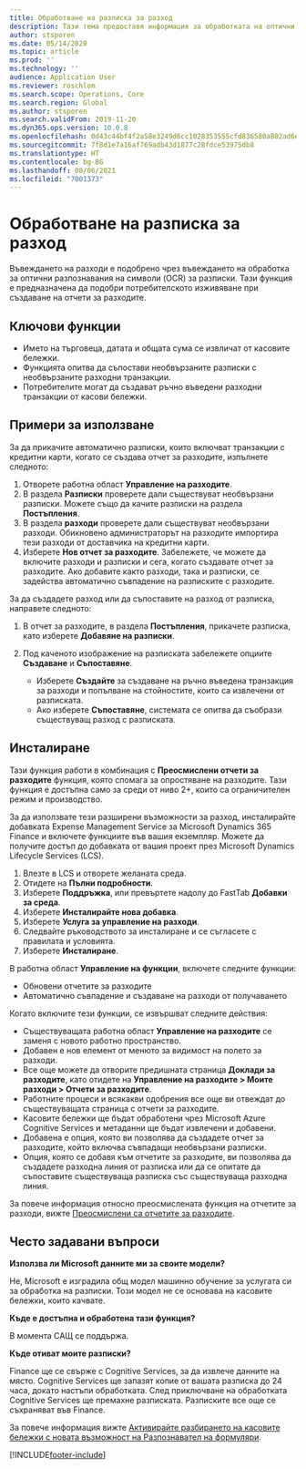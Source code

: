 ```yaml
---
title: Обработване на разписка за разход
description: Тази тема предоставя информация за обработката на оптични разпознавания на символи (OCR) за разписки. Тази функция е предназначена да подобри потребителското изживяване при създаване на отчети за разходите в Microsoft Dynamics 365 Finance.
author: stsporen
ms.date: 05/14/2020
ms.topic: article
ms.prod: ''
ms.technology: ''
audience: Application User
ms.reviewer: roschlom
ms.search.scope: Operations, Core
ms.search.region: Global
ms.author: stsporen
ms.search.validFrom: 2019-11-20
ms.dyn365.ops.version: 10.0.8
ms.openlocfilehash: 0d43c44bf4f2a58e3249d6cc1028353555cfd836580a802ad6e1878dc9b2e263
ms.sourcegitcommit: 7f8d1e7a16af769adb43d1877c28fdce53975db8
ms.translationtype: HT
ms.contentlocale: bg-BG
ms.lasthandoff: 08/06/2021
ms.locfileid: "7001373"
---
```

# <a name="expense-receipt-processing"></a>Обработване на разписка за разход

Въвеждането на разходи е подобрено чрез въвеждането на обработка за оптични разпознавания на символи (OCR) за разписки. Тази функция е предназначена да подобри потребителското изживяване при създаване на отчети за разходите.

## <a name="key-features"></a>Ключови функции

- Името на търговеца, датата и общата сума се извличат от касовите бележки.
- Функцията опитва да съпостави необвързаните разписки с необвързаните разходни транзакции.
- Потребителите могат да създават ръчно въведени разходни транзакции от касови бележки.

## <a name="usage-examples"></a>Примери за използване

За да прикачите автоматично разписки, които включват транзакции с кредитни карти, когато се създава отчет за разходите, изпълнете следното:

  1. Отворете работна област **Управление на разходите**.
  2. В раздела **Разписки** проверете дали съществуват необвързани разписки. Можете също да качите разписки на раздела **Постъпления**.
  3. В раздела **разходи** проверете дали съществуват необвързани разходи. Обикновено администраторът на разходите импортира тези разходи от доставчика на кредитни карти.
  4. Изберете **Нов отчет за разходите**. Забележете, че можете да включите разходи и разписки и сега, когато създавате отчет за разходите. Ако добавите както разходи, така и разписки, се задейства автоматично съвпадение на разписките с разходите.

За да създадете разход или да съпоставите на разход от разписка, направете следното:

  1. В отчет за разходите, в раздела **Постъпления**, прикачете разписка, като изберете **Добавяне на разписки**.
  2. Под каченото изображение на разписката забележете опциите **Създаване** и **Съпоставяне**.

      - Изберете **Създайте** за създаване на ръчно въведена транзакция за разходи и попълване на стойностите, които са извлечени от разписката.
      - Ако изберете **Съпоставяне**, системата се опитва да съобрази съществуващ разход с разписката.

## <a name="installation"></a>Инсталиране

Тази функция работи в комбинация с **Преосмислени отчети за разходите** функция, която спомага за опростяване на разходите. Тази функция е достъпна само за среди от ниво 2+, които са ограничителен режим и производство.

За да използвате тези разширени възможности за разход, инсталирайте добавката Expense Management Service за Microsoft Dynamics 365 Finance и включете функциите във вашия екземпляр. Можете да получите достъп до добавката от вашия проект през Microsoft Dynamics Lifecycle Services (LCS).

1. Влезте в LCS и отворете желаната среда.
2. Отидете на **Пълни подробности**.
3. Изберете **Поддръжка**, или превъртете надолу до FastTab **Добавки за среда**.
4. Изберете **Инсталирайте нова добавка**.
5. Изберете **Услуга за управление на разходи**.
6. Следвайте ръководството за инсталиране и се съгласете с правилата и условията.
7. Изберете **Инсталиране**.

В работна област **Управление на функции**, включете следните функции:

- Обновени отчетите за разходите
- Автоматично съвпадение и създаване на разходи от получаването

Когато включите тези функции, се извършват следните действия:

- Съществуващата работна област **Управление на разходите** се заменя с новото работно пространство.
- Добавен е нов елемент от менюто за видимост на полето за разходи.
- Все още можете да отворите предишната страница **Доклади за разходите**, като отидете на **Управление на разходите > Моите разходи > Отчети за разходите**.
- Работните процеси и всякакви одобрения все още ви отвеждат до съществуващата страница с отчети за разходите.
- Касовите бележки ще бъдат обработени чрез Microsoft Azure Cognitive Services и метаданни ще бъдат извлечени и добавени.
- Добавена е опция, която ви позволява да създадете отчет за разходите, който включва съвпадащи необвързани разписки.
- Опция, която се добавя към отчетите за разходите, ви позволява да създадете разходна линия от разписка или да се опитате да съпоставите съществуваща разписка със съществуваща разходна линия.

За повече информация относно преосмислената функция на отчетите за разходи, вижте [Преосмислени са отчетите за разходите](ExpenseWorkspaceNew.md).

## <a name="frequently-asked-questions"></a>Често задавани въпроси

**Използва ли Microsoft данните ми за своите модели?**

Не, Microsoft е изградила общ модел машинно обучение за услугата си за обработка на разписки. Този модел не се основава на касовите бележки, които качвате.

**Къде е достъпна и обработена тази функция?**

В момента САЩ се поддържа.

**Къде отиват моите разписки?**

Finance ще се свърже с Cognitive Services, за да извлече данните на място. Cognitive Services ще запазят копие от вашата разписка до 24 часа, докато настъпи обработката. След приключване на обработката Cognitive Services ще премахне разписката. Разписките все още се съхраняват във Finance.

За повече информация вижте [Активирайте разбирането на касовите бележки с новата възможност на Разпознавател на формуляри](https://azure.microsoft.com/blog/enable-receipt-understanding-with-form-recognizer-s-new-capability/).


[!INCLUDE[footer-include](../includes/footer-banner.md)]